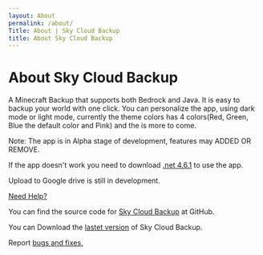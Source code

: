 ```yaml
---
layout: About
permalink: /about/
Title: About | Sky Cloud Backup
title: About Sky Cloud Backup
---
```


# About Sky Cloud Backup
A Minecraft Backup that supports both Bedrock and Java. It is easy to backup your world with one click. You can personalize the app, using dark mode or light mode, currently the theme colors has 4 colors(Red, Green, Blue the default color and Pink) and the is more to come.

Note: The app is in Alpha stage of development, features may ADDED OR REMOVE. 

If the app doesn't work you need to download [.net 4.6.1](https://www.microsoft.com/en-us/download/details.aspx?id=49982) to use the app.

Upload to Google drive is still in development.

[Need Help?](404)

You can find the source code for [Sky Cloud Backup](https://github.com/Involts/Sky-Cloud-Backup) at GitHub.

You can Download the [lastet version]({{site.Latest_version}}) of Sky Cloud Backup.

Report [bugs and fixes.](https://github.com/Involts/Sky-Cloud-Backup/issues)
